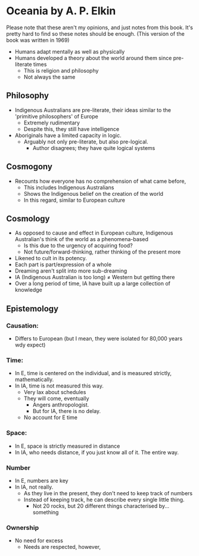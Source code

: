 # Oceania by A. P. Elkin
Please note that these aren't my opinions, and just notes from this book. It's pretty hard to find so these notes should be enough. (This version of the book was written in 1969)

- Humans adapt mentally as well as physically
- Humans developed a theory about the world around them since pre-literate times
	- This is religion and philosophy
	- Not always the same
## Philosophy
- Indigenous Australians are pre-literate, their ideas similar to the 'primitive philosophers' of Europe
	- Extremely rudimentary
	- Despite this, they still have intelligence
- Aboriginals have a limited capacity in logic.
	- Arguably not only pre-literate, but also pre-logical.
		- Author disagrees; they have quite logical systems
## Cosmogony
- Recounts how everyone has no comprehension of what came before,
	- This includes Indigenous Australians
	- Shows the Indigenous belief on the creation of the world
	- In this regard, similar to European culture
## Cosmology
- As opposed to cause and effect in European culture, Indigenous Australian's think of the world as a phenomena-based
	- Is this due to the urgency of acquiring food?
	- Not future/forward-thinking, rather thinking of the present more
- Likened to cult in its potency.
- Each part is part/expression of a whole
- Dreaming aren't split into more sub-dreaming
- IA (Indigenous Australian is too long) ≠ Western but getting there
- Over a long period of time, IA have built up a large collection of knowledge
## Epistemology
### Causation:
- Differs to European (but I mean, they were isolated for 80,000 years wdy expect)
### Time:
- In E, time is centered on the individual, and is measured strictly, mathematically.
- In IA, time is not measured this way.
	- Very lax about schedules
	- They will come, eventually
		- Angers anthropologist.
		- But for IA, there is no delay.
	- No account for E time
### Space:
- In E, space is strictly measured in distance
- In IA, who needs distance, if you just know all of it. The entire way.
### Number
- In E, numbers are key
- In IA, not really.
	- As they live in the present, they don't need to keep track of numbers
	- Instead of keeping track, he can describe every single little thing.
		- Not 20 rocks, but 20 different things characterised by... something
### Ownership
- No need for excess
	- Needs are respected, however,